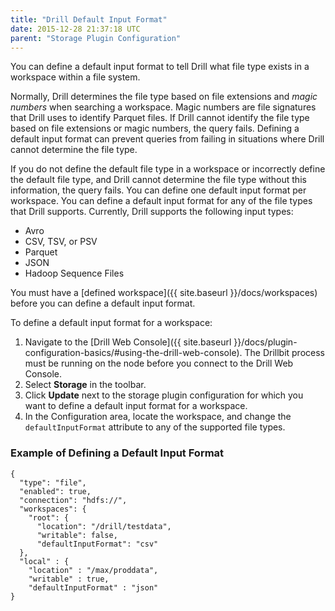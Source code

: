 ```yaml
---
title: "Drill Default Input Format"
date: 2015-12-28 21:37:18 UTC
parent: "Storage Plugin Configuration"
---
```

You can define a default input format to tell Drill what file type exists in a
workspace within a file system. 

Normally, Drill determines the file type based on file
extensions and *magic numbers* when searching a workspace. Magic numbers are file signatures that Drill uses to identify Parquet files. If Drill cannot identify the file type based on file extensions or magic
numbers, the query fails. Defining a default input format can prevent queries
from failing in situations where Drill cannot determine the file type.

If you do not define the default file type in a workspace or incorrectly define the default file type, and Drill cannot
determine the file type without this information, the query fails. You can define one default input format per workspace. You can define a default input format for any of the file types that
Drill supports. Currently, Drill supports the following input types:

  * Avro
  * CSV, TSV, or PSV
  * Parquet
  * JSON
  * Hadoop Sequence Files

You must have a [defined workspace]({{ site.baseurl }}/docs/workspaces) before you can define a default input format.

To define a default input format for a workspace:

  1. Navigate to the [Drill Web Console]({{ site.baseurl }}/docs/plugin-configuration-basics/#using-the-drill-web-console). The Drillbit process must be running on the node before you connect to the Drill Web Console.
  2. Select **Storage** in the toolbar.
  3. Click **Update** next to the storage plugin configuration for which you want to define a default input format for a workspace.
  4. In the Configuration area, locate the workspace, and change the `defaultInputFormat` attribute to any of the supported file types.

### Example of Defining a Default Input Format

```
{
  "type": "file",
  "enabled": true,
  "connection": "hdfs://",
  "workspaces": {
    "root": {
      "location": "/drill/testdata",
      "writable": false,
      "defaultInputFormat": "csv"
  },
  "local" : {
    "location" : "/max/proddata",
    "writable" : true,
    "defaultInputFormat" : "json"
}
```
